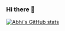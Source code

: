 ### Hi there 👋
[![Abhi's GitHub stats](https://github-readme-stats.vercel.app/api?username=abhistark007)](https://github.com/anuraghazra/github-readme-stats)


<!--
**abhistark007/abhistark007** is a ✨ _special_ ✨ repository because its `README.md` (this file) appears on your GitHub profile.

Here are some ideas to get you started:

- 🔭 I’m currently working on ...
- 🌱 I’m currently learning ...
- 👯 I’m looking to collaborate on ...
- 🤔 I’m looking for help with ...
- 💬 Ask me about ...
- 📫 How to reach me: ...
- 😄 Pronouns: ...
- ⚡ Fun fact: ...
-->
